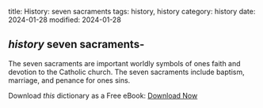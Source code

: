 title: History: seven sacraments
tags: history, history
category: history
date: 2024-01-28
modified: 2024-01-28

## _history_  seven sacraments-
The seven sacraments are important worldly
  symbols of ones faith and devotion to the Catholic church.  The
  seven sacraments include baptism, marriage, and penance for ones
  sins.


Download *this* dictionary as a Free eBook: [Download Now]({static}static/CairnsHistoryDictionary.pdf)

